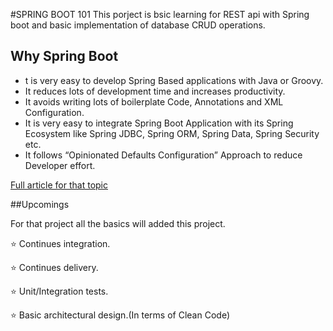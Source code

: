 #SPRING BOOT 101
This porject is bsic learning for REST api with Spring boot and basic implementation of database CRUD operations.

## Why Spring Boot
 - t is very easy to develop Spring Based applications with Java or Groovy.
 - It reduces lots of development time and increases productivity.
 - It avoids writing lots of boilerplate Code, Annotations and XML Configuration.
 - It is very easy to integrate Spring Boot Application with its Spring Ecosystem like Spring JDBC, Spring ORM, Spring Data, Spring Security etc.
 - It follows “Opinionated Defaults Configuration” Approach to reduce Developer effort.
 
 [Full article for that topic](https://www.journaldev.com/7969/spring-boot-tutorial)

##Upcomings

For that project all the basics will added this project.

:star: Continues integration.

:star: Continues delivery.

:star: Unit/Integration tests.

:star: Basic architectural design.(In terms of Clean Code)
